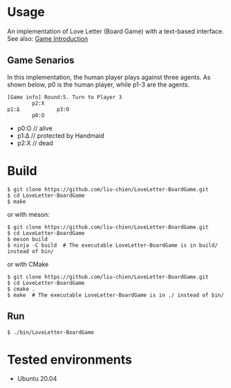 # Usage
An implementation of Love Letter (Board Game) with a text-based interface.\
See also: [Game Introduction](https://en.wikipedia.org/wiki/Love_Letter_(card_game))

## Game Senarios
In this implementation, the human player plays against three agents. As shown below, p0 is the human player, while p1-3 are the agents.

```
[Game info] Round:5. Turn to Player 3
        p2:X
p1:Δ            p3:O
        p0:O
```

* p0:O    // alive
* p1:Δ    // protected by Handmaid
* p2:X    // dead


# Build
```
$ git clone https://github.com/liu-chien/LoveLetter-BoardGame.git
$ cd LoveLetter-BoardGame
$ make
```

or with meson:

```
$ git clone https://github.com/liu-chien/LoveLetter-BoardGame.git
$ cd LoveLetter-BoardGame
$ meson build
$ ninja -C build  # The executable LoveLetter-BoardGame is in build/ instead of bin/
```

or with CMake
```
$ git clone https://github.com/liu-chien/LoveLetter-BoardGame.git
$ cd LoveLetter-BoardGame
$ cmake .
$ make  # The executable LoveLetter-BoardGame is in ./ instead of bin/
```

## Run
```
$ ./bin/LoveLetter-BoardGame
```

# Tested environments
* Ubuntu 20.04
